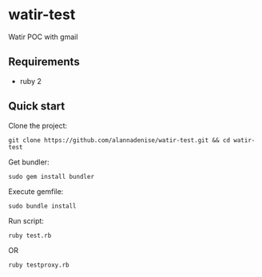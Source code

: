 # watir-test

Watir POC with gmail

## Requirements

* ruby 2

## Quick start

Clone the project:

```
git clone https://github.com/alannadenise/watir-test.git && cd watir-test
```

Get bundler:

```
sudo gem install bundler
```

Execute gemfile:

```
sudo bundle install
```

Run script:

```
ruby test.rb
```

OR

```
ruby testproxy.rb
```
